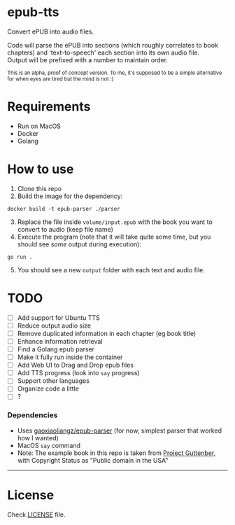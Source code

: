 # epub-tts

Convert ePUB into audio files.

Code will parse the ePUB into sections (which roughly correlates to book chapters) and 'text-to-speech' each section into its own audio file.<br>Output will be prefixed with a number to maintain order.

<sub>
This is an alpha, proof of concept version.
To me, it's supposed to be a simple alternative for when eyes are tired but the mind is not :)
</sub>

<br>

# Requirements
 - Run on MacOS
 - Docker
 - Golang

# How to use
 1. Clone this repo
 2. Build the image for the dependency:
 ```
 docker build -t epub-parser ./parser
 ```
 3. Replace the file inside `volume/input.epub` with the book you want to convert to audio (keep file name)
 4. Execute the program (note that it will take quite some time, but you should see _some_ output during execution):
```
go run .
```
 5. You should see a new `output` folder with each text and audio file.

# TODO
 - [ ] Add support for Ubuntu TTS
 - [ ] Reduce output audio size
 - [ ] Remove duplicated information in each chapter (eg book title)
 - [ ] Enhance information retrieval
 - [ ] Find a Golang epub parser
 - [ ] Make it fully run inside the container
 - [ ] Add Web UI to Drag and Drop epub files
 - [ ] Add TTS progress (look into `say` progress)
 - [ ] Support other languages
 - [ ] Organize code a little
 - [ ] ?

### Dependencies
 - Uses [gaoxiaoliangz/epub-parser](https://github.com/gaoxiaoliangz/epub-parser) (for now, simplest parser that worked how I wanted)
 - MacOS `say` command
 - Note: The example book in this repo is taken from [Project Guttenber](https://www.gutenberg.org/about/), with Copyright Status as "Public domain in the USA"
<hr>

# License
Check [LICENSE](https://github.com/rafael1mc/epub-tts/blob/main/LICENSE) file.